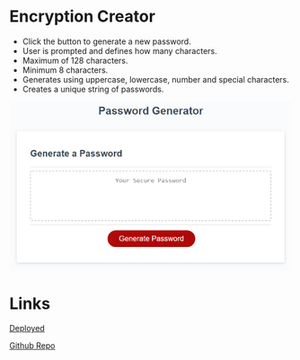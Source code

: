 # Encryption Creator

* Click the button to generate a new password.
* User is prompted and defines how many characters.
* Maximum of 128 characters.
* Minimum 8 characters.
* Generates using uppercase, lowercase, number and special characters.
* Creates a unique string of passwords.

![Encryption Creator](./assets/encryptcreator.png)

# Links
<a href="https://joeyblue27.github.io/Encryption-Creator"
target="_blank">Deployed</a>

<a href="https://github.com/joeyblue27/Encryption-Creator"
target="_blank">Github Repo</a>
